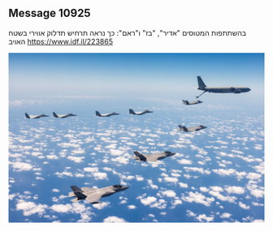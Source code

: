 ## Message 10925

בהשתתפות המטוסים "אדיר", "בז" ו"ראם":
כך נראה תרחיש תדלוק אווירי בשטח האויב
https://www.idf.il/223865

![Photo](10925/10925_photo.jpg)
